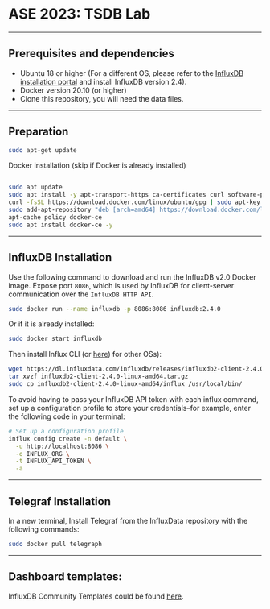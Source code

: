 # ASE 2023: TSDB Lab


___
## Prerequisites and dependencies

- Ubuntu 18 or higher (For a different OS, please refer to the [InfluxDB installation portal](https://portal.influxdata.com/downloads) and install InfluxDB version 2.4). 
- Docker version 20.10 (or higher)
- Clone this repository, you will need the data files. 

___
## Preparation
```bash
sudo apt-get update
```

Docker installation (skip if Docker is already installed)
```bash

sudo apt update
sudo apt install -y apt-transport-https ca-certificates curl software-properties-common
curl -fsSL https://download.docker.com/linux/ubuntu/gpg | sudo apt-key add -
sudo add-apt-repository "deb [arch=amd64] https://download.docker.com/linux/ubuntu focal stable"
apt-cache policy docker-ce
sudo apt install docker-ce -y
```


___
## InfluxDB Installation
Use the following command to download and run the InfluxDB v2.0 Docker image. Expose port `8086`, which is used by InfluxDB for client-server communication over the `InfluxDB HTTP API`.
```bash
sudo docker run --name influxdb -p 8086:8086 influxdb:2.4.0
```
Or if it is already installed: 
```bash
sudo docker start influxdb
```

Then install Influx CLI (or [here](https://docs.influxdata.com/influxdb/v2.4/tools/influx-cli/)) for other OSs):
```bash
wget https://dl.influxdata.com/influxdb/releases/influxdb2-client-2.4.0-linux-amd64.tar.gz
tar xvzf influxdb2-client-2.4.0-linux-amd64.tar.gz
sudo cp influxdb2-client-2.4.0-linux-amd64/influx /usr/local/bin/
```
To avoid having to pass your InfluxDB API token with each influx command, set up a configuration profile to store your credentials–for example, enter the following code in your terminal:

```bash
# Set up a configuration profile
influx config create -n default \
  -u http://localhost:8086 \
  -o INFLUX_ORG \
  -t INFLUX_API_TOKEN \
  -a
```

___
## Telegraf Installation
In a new terminal, Install Telegraf from the InfluxData repository with the following commands:
```bash
sudo docker pull telegraph
```

___
## Dashboard templates: 

InfluxDB Community Templates could be found [here](https://github.com/influxdata/community-templates). 


